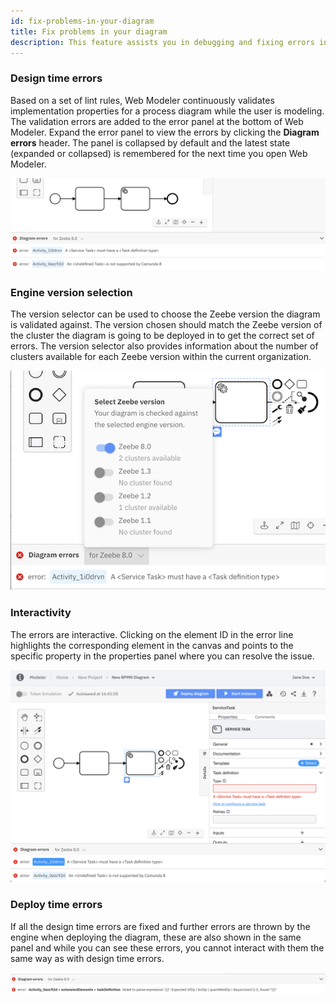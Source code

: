 ```yaml
---
id: fix-problems-in-your-diagram
title: Fix problems in your diagram
description: This feature assists you in debugging and fixing errors in your processes.
---
```


### Design time errors

Based on a set of lint rules, Web Modeler continuously validates implementation properties for a process diagram while the user is modeling. The validation errors are added to the error panel at the bottom of Web Modeler. Expand the error panel to view the errors by clicking the **Diagram errors** header. The panel is collapsed by default and the latest state (expanded or collapsed) is remembered for the next time you open Web Modeler.

![error panel](img/diagram-errors/error-panel.png)

### Engine version selection

The version selector can be used to choose the Zeebe version the diagram is validated against. The version chosen should match the Zeebe version of the cluster the diagram is going to be deployed in to get the correct set of errors. The version selector also provides information about the number of clusters available for each Zeebe version within the current organization.

![error panel](img/diagram-errors/version-selector.png)

### Interactivity

The errors are interactive. Clicking on the element ID in the error line highlights the corresponding element in the canvas and points to the specific property in the properties panel where you can resolve the issue.

![error panel](img/diagram-errors/interactivity.png)

### Deploy time errors

If all the design time errors are fixed and further errors are thrown by the engine when deploying the diagram, these are also shown in the same panel and while you can see these errors, you cannot interact with them the same way as with design time errors.

![error panel](img/diagram-errors/engine-error.png)
